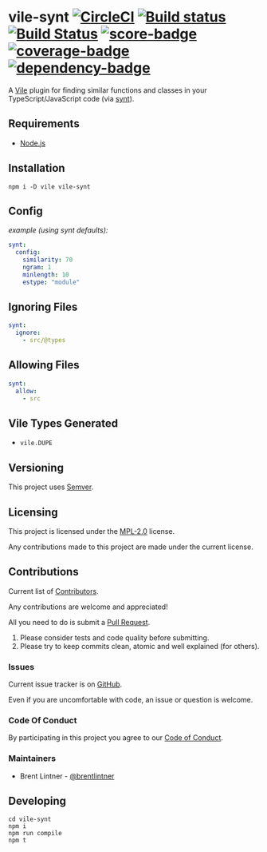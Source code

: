 # vile-synt [![CircleCI](https://circleci.com/gh/forthright/vile-synt.svg?style=shield)](https://circleci.com/gh/forthright/vile-synt) [![Build status](https://ci.appveyor.com/api/projects/status/34p27h7gqyld3rre/branch/master?svg=true)](https://ci.appveyor.com/project/brentlintner/vile-synt/branch/master) [![Build Status](https://travis-ci.org/forthright/vile-synt.svg?branch=master)](https://travis-ci.org/forthright/vile-synt) [![score-badge](https://vile.io/api/v0/projects/vile-synt/badges/score?token=USryyHar5xQs7cBjNUdZ)](https://vile.io/~brentlintner/vile-synt) [![coverage-badge](https://vile.io/api/v0/projects/vile-synt/badges/coverage?token=USryyHar5xQs7cBjNUdZ)](https://vile.io/~brentlintner/vile-synt) [![dependency-badge](https://vile.io/api/v0/projects/vile-synt/badges/dependency?token=USryyHar5xQs7cBjNUdZ)](https://vile.io/~brentlintner/vile-synt)

A [Vile](https://vile.io) plugin for finding similar functions and
classes in your TypeScript/JavaScript code (via [synt](https://github.com/brentlintner/synt)).

## Requirements

- [Node.js](http://nodejs.org)

## Installation

    npm i -D vile vile-synt

## Config

*example (using synt defaults):*

```yaml
synt:
  config:
    similarity: 70
    ngram: 1
    minlength: 10
    estype: "module"
```

## Ignoring Files

```yaml
synt:
  ignore:
    - src/@types
```

## Allowing Files

```yaml
synt:
  allow:
    - src
```

## Vile Types Generated

* `vile.DUPE`

## Versioning

This project uses [Semver](http://semver.org).

## Licensing

This project is licensed under the [MPL-2.0](LICENSE) license.

Any contributions made to this project are made under the current license.

## Contributions

Current list of [Contributors](https://github.com/forthright/vile-synt/graphs/contributors).

Any contributions are welcome and appreciated!

All you need to do is submit a [Pull Request](https://github.com/forthright/vile-synt/pulls).

1. Please consider tests and code quality before submitting.
2. Please try to keep commits clean, atomic and well explained (for others).

### Issues

Current issue tracker is on [GitHub](https://github.com/forthright/vile-synt/issues).

Even if you are uncomfortable with code, an issue or question is welcome.

### Code Of Conduct

By participating in this project you agree to our [Code of Conduct](CODE_OF_CONDUCT.md).

### Maintainers

- Brent Lintner - [@brentlintner](http://github.com/brentlintner)

## Developing

    cd vile-synt
    npm i
    npm run compile
    npm t
